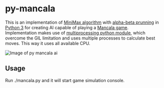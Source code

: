 # py-mancala

This is an implementation of [MiniMax algorithm](https://en.wikipedia.org/wiki/Minimax) with [alpha-beta prunning](https://en.wikipedia.org/wiki/Alpha–beta_pruning) in [Python 3](https://www.python.org) for creating AI capable of playing a [Mancala game](http://boardgames.about.com/cs/mancala/ht/play_mancala.htm). Implementation makes use of [multiprocessing python module](https://docs.python.org/3.5/library/multiprocessing.html), which overcome the GIL limitation and uses multiple processes to calculate best moves. This way it uses all available CPU.

![Image of py mancala ai](http://s7.postimg.org/k0guhh90b/Screen_Shot_2015_11_21_at_5_29_03_PM.png)

## Usage

Run ./mancala.py and it will start game simulation console.
